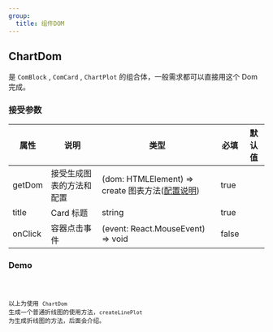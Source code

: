 ```yaml
---
group:
  title: 组件DOM
---
```


## ChartDom

是 `ComBlock` , `ComCard` , `ChartPlot` 的组合体，一般需求都可以直接用这个 Dom 完成。

### 接受参数

| 属性    | 说明                     | 类型                                                                                                                                                                                                  | 必填  | 默认值 |
| ------- | ------------------------ | ----------------------------------------------------------------------------------------------------------------------------------------------------------------------------------------------------- | ----- | ------ |
| getDom  | 接受生成图表的方法和配置 | (dom: HTMLElement) => create 图表方法(<a href="https://thundersdata-frontend.github.io/td-doc/#/charts/utils/base-config?anchor=%E5%9F%BA%E7%A1%80%E5%85%AC%E5%85%B1%E9%85%8D%E7%BD%AE">配置说明</a>) | true  |
| title   | Card 标题                | string                                                                                                                                                                                                | true  |        |
| onClick | 容器点击事件             | (event: React.MouseEvent) => void                                                                                                                                                                     | false |        |

### Demo

<code src="./base.tsx" >

以上为使用 `ChartDom` 生成一个普通折线图的使用方法，`createLinePlot` 为生成折线图的方法，后面会介绍。
